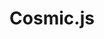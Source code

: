 ---
blog: https://cosmicjs.com/blog/how-to-choose-a-modern-cms-future-proof-your-content-2021
codehost: https://github.com/https://github.com/cosmicjs
colors:
- '#29ABE2'
- '#F7FBFC'
- '#11171A'
facebook: https://facebook.com/cosmicjs
guide: https://www.cosmicjs.com/brand
instagram: https://instagram.com/cosmic_js_
linkedin: https://linkedin.com/company/cosmic-js
logohandle: cosmicjs
sort: cosmicjs
title: Cosmic.js
twitter: https://x.com/cosmicjs
website: https://www.cosmicjs.com/
youtube: https://youtube.com/channel/UCDzCWWJLVWLpoHB5oGH0H-A
---